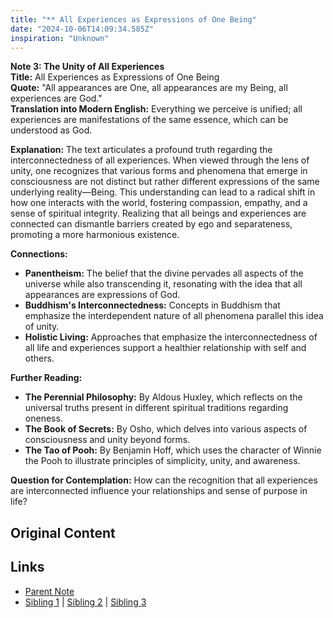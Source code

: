 ```yaml
---
title: "** All Experiences as Expressions of One Being"
date: "2024-10-06T14:09:34.585Z"
inspiration: "Unknown"
---
```


  
**Note 3: The Unity of All Experiences**  
**Title:** All Experiences as Expressions of One Being  
**Quote:** "All appearances are One, all appearances are my Being, all experiences are God."  
**Translation into Modern English:** Everything we perceive is unified; all experiences are manifestations of the same essence, which can be understood as God.  

**Explanation:** The text articulates a profound truth regarding the interconnectedness of all experiences. When viewed through the lens of unity, one recognizes that various forms and phenomena that emerge in consciousness are not distinct but rather different expressions of the same underlying reality—Being. This understanding can lead to a radical shift in how one interacts with the world, fostering compassion, empathy, and a sense of spiritual integrity. Realizing that all beings and experiences are connected can dismantle barriers created by ego and separateness, promoting a more harmonious existence.  

**Connections:**  
- **Panentheism:** The belief that the divine pervades all aspects of the universe while also transcending it, resonating with the idea that all appearances are expressions of God.  
- **Buddhism's Interconnectedness:** Concepts in Buddhism that emphasize the interdependent nature of all phenomena parallel this idea of unity.  
- **Holistic Living:** Approaches that emphasize the interconnectedness of all life and experiences support a healthier relationship with self and others.  

**Further Reading:**  
- **The Perennial Philosophy:** By Aldous Huxley, which reflects on the universal truths present in different spiritual traditions regarding oneness.  
- **The Book of Secrets:** By Osho, which delves into various aspects of consciousness and unity beyond forms.  
- **The Tao of Pooh:** By Benjamin Hoff, which uses the character of Winnie the Pooh to illustrate principles of simplicity, unity, and awareness.  

**Question for Contemplation:** How can the recognition that all experiences are interconnected influence your relationships and sense of purpose in life?  



## Original Content



## Links

- [Parent Note](/parent-note.md)
- [Sibling 1](/zettel1.md) | [Sibling 2](/zettel2.md) | [Sibling 3](/zettel3.md)
